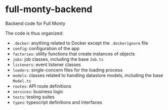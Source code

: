 # full-monty-backend

Backend code for Full Monty

The code is thus organized:

- `.docker`: anything related to Docker except the `.dockerignore` file
- `config`: configuration of the app
- `factories`: utility functions that create instances of objects
- `jobs`: job classes, including the base `Job.ts`
- `listeners`: event listener classes
- `loaders`: single-concern files for the loading process
- `models`: classes related to handling datastore models, including the base `Model.ts`
- `routes`: API route definitions
- `services`: business logic
- `tests`: testing suites
- `types`: typescript definitions and interfaces
